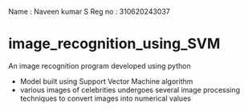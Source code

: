 Name : Naveen kumar S
Reg no : 310620243037

# image_recognition_using_SVM
An image recognition program developed using python

- Model built using Support Vector Machine algorithm
- various images of celebrities undergoes several image processing techniques to convert images into numerical values
